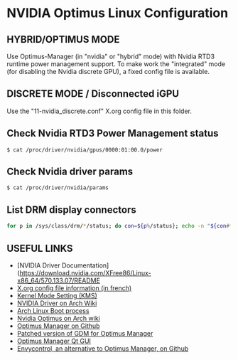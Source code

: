 # NVIDIA Optimus Linux Configuration
## HYBRID/OPTIMUS MODE
Use Optimus-Manager (in "nvidia" or "hybrid" mode) with Nvidia RTD3 runtime power management support.
To make work the "integrated" mode (for disabling the Nvidia discrete GPU), a fixed config file is available.

## DISCRETE MODE / Disconnected iGPU
Use the "11-nvidia_discrete.conf" X.org config file in this folder.

## Check Nvidia RTD3 Power Management status

```console
$ cat /proc/driver/nvidia/gpus/0000:01:00.0/power
```

## Check Nvidia driver params

```console
$ cat /proc/driver/nvidia/params
```

## List DRM display connectors

```bash
for p in /sys/class/drm/*/status; do con=${p%/status}; echo -n "${con#*/card?-}: "; cat $p; done
```

## USEFUL LINKS
- [NVIDIA Driver Documentation](https://download.nvidia.com/XFree86/Linux-x86_64/570.133.07/README
- [X.org config file information (in french)](https://www.malekal.com/configurer-comprendre-xorg-conf/)
- [Kernel Mode Setting (KMS)](https://wiki.archlinux.org/title/Kernel_mode_setting)
- [NVIDIA Driver on Arch Wiki](https://wiki.archlinux.org/title/NVIDIA)
- [Arch Linux Boot process](https://wiki.archlinux.org/title/Arch_boot_process)
- [Nvidia Optimus on Arch wiki](https://wiki.archlinux.org/title/NVIDIA_Optimus)
- [Optimus Manager on Github](https://github.com/Askannz/optimus-manager)
- [Patched version of GDM for Optimus Manager](https://aur.archlinux.org/pkgbase/gdm-prime)
- [Optimus Manager Qt GUI](https://github.com/Shatur/optimus-manager-qt)
- [Envycontrol, an alternative to Optimus Manager, on Github](https://github.com/bayasdev/envycontrol)
